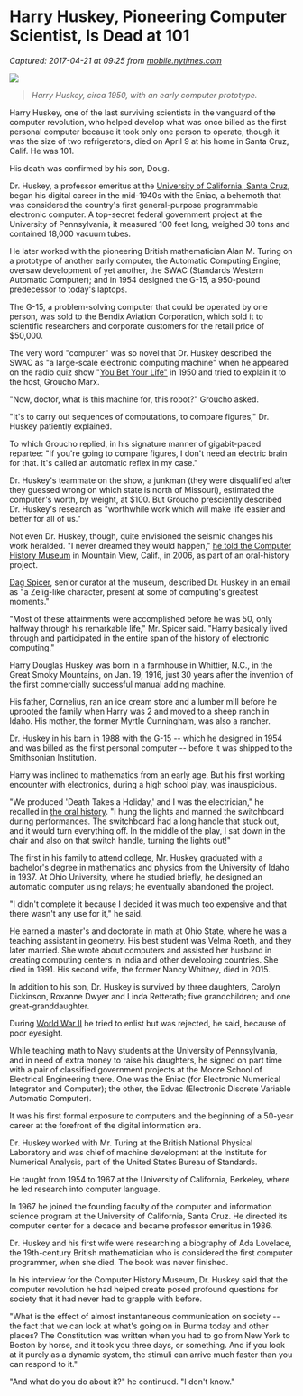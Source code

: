 # Harry Huskey, Pioneering Computer Scientist, Is Dead at 101

_Captured: 2017-04-21 at 09:25 from [mobile.nytimes.com](https://mobile.nytimes.com/2017/04/20/us/harry-huskey-dead-computer-pioneer.html?referer=https://www.google.com/)_

![](https://cdn1.nyt.com/images/2017/04/21/us/21huskey-obit-1/21huskey-obit-1-articleLarge.jpg)

> _Harry Huskey, circa 1950, with an early computer prototype._

Harry Huskey, one of the last surviving scientists in the vanguard of the computer revolution, who helped develop what was once billed as the first personal computer because it took only one person to operate, though it was the size of two refrigerators, died on April 9 at his home in Santa Cruz, Calif. He was 101.

His death was confirmed by his son, Doug.

Dr. Huskey, a professor emeritus at the [University of California, Santa Cruz](http://topics.nytimes.com/topics/reference/timestopics/organizations/u/university_of_california/index.html?inline=nyt-org), began his digital career in the mid-1940s with the Eniac, a behemoth that was considered the country's first general-purpose programmable electronic computer. A top-secret federal government project at the University of Pennsylvania, it measured 100 feet long, weighed 30 tons and contained 18,000 vacuum tubes.

He later worked with the pioneering British mathematician Alan M. Turing on a prototype of another early computer, the Automatic Computing Engine; oversaw development of yet another, the SWAC (Standards Western Automatic Computer); and in 1954 designed the G-15, a 950-pound predecessor to today's laptops.

The G-15, a problem-solving computer that could be operated by one person, was sold to the Bendix Aviation Corporation, which sold it to scientific researchers and corporate customers for the retail price of $50,000.

The very word "computer" was so novel that Dr. Huskey described the SWAC as "a large-scale electronic computing machine" when he appeared on the radio quiz show "[You Bet Your Life"](https://www.youtube.com/watch?v=sB9mmiKnxSM) in 1950 and tried to explain it to the host, Groucho Marx.

"Now, doctor, what is this machine for, this robot?" Groucho asked.

"It's to carry out sequences of computations, to compare figures," Dr. Huskey patiently explained.

To which Groucho replied, in his signature manner of gigabit-paced repartee: "If you're going to compare figures, I don't need an electric brain for that. It's called an automatic reflex in my case."

Dr. Huskey's teammate on the show, a junkman (they were disqualified after they guessed wrong on which state is north of Missouri), estimated the computer's worth, by weight, at $100. But Groucho presciently described Dr. Huskey's research as "worthwhile work which will make life easier and better for all of us."

Not even Dr. Huskey, though, quite envisioned the seismic changes his work heralded. "I never dreamed they would happen," [he told the Computer History Museum](http://archive.computerhistory.org/resources/text/Oral_History/Huskey_Harry/Huskey.oral_history.2006.102657983.pdf) in Mountain View, Calif., in 2006, as part of an oral-history project.

[Dag Spicer](http://www.computerhistory.org/atchm/author/dspicer/), senior curator at the museum, described Dr. Huskey in an email as "a Zelig-like character, present at some of computing's greatest moments."

"Most of these attainments were accomplished before he was 50, only halfway through his remarkable life," Mr. Spicer said. "Harry basically lived through and participated in the entire span of the history of electronic computing."

Harry Douglas Huskey was born in a farmhouse in Whittier, N.C., in the Great Smoky Mountains, on Jan. 19, 1916, just 30 years after the invention of the first commercially successful manual adding machine.

His father, Cornelius, ran an ice cream store and a lumber mill before he uprooted the family when Harry was 2 and moved to a sheep ranch in Idaho. His mother, the former Myrtle Cunningham, was also a rancher.

Dr. Huskey in his barn in 1988 with the G-15 -- which he designed in 1954 and was billed as the first personal computer -- before it was shipped to the Smithsonian Institution.

Harry was inclined to mathematics from an early age. But his first working encounter with electronics, during a high school play, was inauspicious.

"We produced 'Death Takes a Holiday,' and I was the electrician," he recalled in [the oral history](http://www.computerhistory.org/fellowawards/hall/harry-d-huskey/). "I hung the lights and manned the switchboard during performances. The switchboard had a long handle that stuck out, and it would turn everything off. In the middle of the play, I sat down in the chair and also on that switch handle, turning the lights out!"

The first in his family to attend college, Mr. Huskey graduated with a bachelor's degree in mathematics and physics from the University of Idaho in 1937. At Ohio University, where he studied briefly, he designed an automatic computer using relays; he eventually abandoned the project.

"I didn't complete it because I decided it was much too expensive and that there wasn't any use for it," he said.

He earned a master's and doctorate in math at Ohio State, where he was a teaching assistant in geometry. His best student was Velma Roeth, and they later married. She wrote about computers and assisted her husband in creating computing centers in India and other developing countries. She died in 1991. His second wife, the former Nancy Whitney, died in 2015.

In addition to his son, Dr. Huskey is survived by three daughters, Carolyn Dickinson, Roxanne Dwyer and Linda Retterath; five grandchildren; and one great-granddaughter.

During [World War II](http://topics.nytimes.com/top/reference/timestopics/subjects/w/world_war_ii_/index.html?inline=nyt-classifier) he tried to enlist but was rejected, he said, because of poor eyesight.

While teaching math to Navy students at the University of Pennsylvania, and in need of extra money to raise his daughters, he signed on part time with a pair of classified government projects at the Moore School of Electrical Engineering there. One was the Eniac (for Electronic Numerical Integrator and Computer); the other, the Edvac (Electronic Discrete Variable Automatic Computer).

It was his first formal exposure to computers and the beginning of a 50-year career at the forefront of the digital information era.

Dr. Huskey worked with Mr. Turing at the British National Physical Laboratory and was chief of machine development at the Institute for Numerical Analysis, part of the United States Bureau of Standards.

He taught from 1954 to 1967 at the University of California, Berkeley, where he led research into computer language.

In 1967 he joined the founding faculty of the computer and information science program at the University of California, Santa Cruz. He directed its computer center for a decade and became professor emeritus in 1986.

Dr. Huskey and his first wife were researching a biography of Ada Lovelace, the 19th-century British mathematician who is considered the first computer programmer, when she died. The book was never finished.

In his interview for the Computer History Museum, Dr. Huskey said that the computer revolution he had helped create posed profound questions for society that it had never had to grapple with before.

"What is the effect of almost instantaneous communication on society -- the fact that we can look at what's going on in Burma today and other places? The Constitution was written when you had to go from New York to Boston by horse, and it took you three days, or something. And if you look at it purely as a dynamic system, the stimuli can arrive much faster than you can respond to it."

"And what do you do about it?" he continued. "I don't know."
